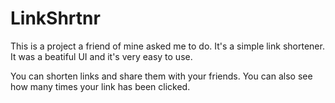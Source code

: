 # LinkShrtnr

This is a project a friend of mine asked me to do. It's a simple link shortener.
It was a beatiful UI and it's very easy to use.

You can shorten links and share them with your friends. You can also see how many times your link has been clicked.
